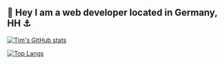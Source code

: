 ## 👋 Hey I am a web developer located in Germany, HH ⚓

[![Tim's GitHub stats](https://github-readme-stats.vercel.app/api?username=Tim-Pet&count_private=true&show_icons=true&theme=dark)](https://github.com/anuraghazra/github-readme-stats)

[![Top Langs](https://github-readme-stats.vercel.app/api/top-langs/?username=Tim-Pet&layout=compact&theme=dark)](https://github.com/anuraghazra/github-readme-stats)


<!--
**Tim-Pet/Tim-Pet** is a ✨ _special_ ✨ repository because its `README.md` (this file) appears on your GitHub profile.

Here are some ideas to get you started:

- 🔭 I’m currently working on ...
- 🌱 I’m currently learning ...
- 👯 I’m looking to collaborate on ...
- 🤔 I’m looking for help with ...
- 💬 Ask me about ...
- 📫 How to reach me: ...
- 😄 Pronouns: ...
- ⚡ Fun fact: ...
-->
